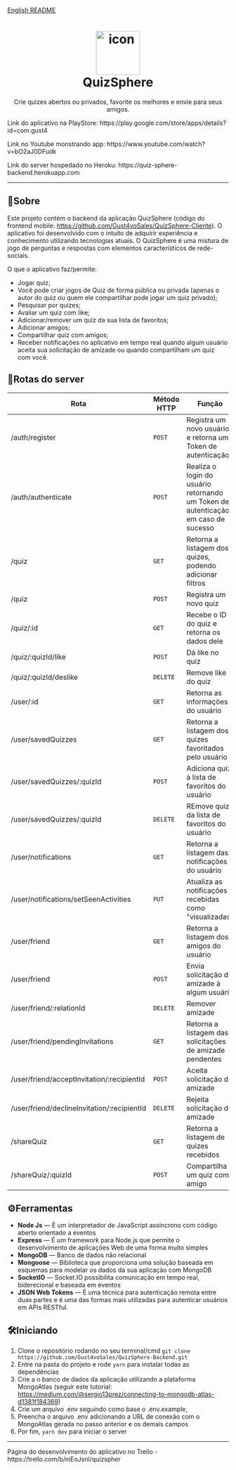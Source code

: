 [English README](https://github.com/Gust4voSales/QuizSphere-Backend/blob/master/README-ENGLISH.md)
<h1 align="center">
<img src="https://i.imgur.com/HMr0tyZ.png" alt="icon" height="100">
<br>
QuizSphere
</h1>

<p align="center">Crie quizes abertos ou privados, favorite os melhores e envie para seus amigos.</p>
Link do aplicativo na PlayStore: https://play.google.com/store/apps/details?id=com.gust4
<p>Link no Youtube monstrando app: https://www.youtube.com/watch?v=bO2aJ0DFudk</p>
Link do server hospedado no Heroku: https://quiz-sphere-backend.herokuapp.com

<hr />

## 📜Sobre
Este projeto contém o backend da aplicação QuizSphere (código do frontend mobile: https://github.com/Gust4voSales/QuizSphere-Cliente).
O aplicativo foi desenvolvido com o intuito de adquirir experiência e conhecimento utilizando tecnologias atuais. O QuizSphere é uma mistura de jogo de perguntas e respostas com elementos característicos de rede-sociais. 

O que o aplicativo faz/permite:
 - Jogar quiz;
 - Você pode criar jogos de Quiz de forma pública ou privada (apenas o autor do quiz ou quem ele compartilhar pode jogar um quiz privado);
 - Pesquisar por quizes;
 - Avaliar um quiz com like;
 - Adicionar/remover um quiz da sua lista de favoritos;
 - Adicionar amigos;
 - Compartilhar quiz com amigos;
 - Receber notificações no aplicativo em tempo real quando algum usuário aceita sua solicitação de amizade ou quando compartilham um quiz com você.

## 🧩Rotas do server
| Rota | Método HTTP |  Função | Requer autenticação | 
| --- | --- | --- | --- |
| /auth/register |  `POST` | Registra um novo usuário e retorna um Token de autenticação | **Não** | 
| /auth/authenticate | `POST` |Realiza o login do usuário retornando um Token de autenticação em caso de sucesso | **Não** | 
| /quiz | `GET`|Retorna a listagem dos quizes, podendo adicionar filtros | **Sim** | 
| /quiz | `POST`|Registra um novo quiz | **Sim** | 
| /quiz/:id | `GET`|Recebe o ID do quiz e retorna os dados dele | **Sim** | 
| /quiz/:quizId/like | `POST`|Dá like no quiz | **Sim** | 
| /quiz/:quizId/deslike | `DELETE`|Remove like do quiz | **Sim** | 
| /user/:id | `GET`|Retorna as informações do usuário | **Sim** | 
| /user/savedQuizzes | `GET`|Retorna a listagem dos quizes favoritados pelo usuário | **Sim** | 
| /user/savedQuizzes/:quizId | `POST`|Adiciona quiz à lista de favoritos do usuário | **Sim** | 
| /user/savedQuizzes/:quizId | `DELETE`|REmove quiz da lista de favoritos do usuário | **Sim** | 
| /user/notifications | `GET`|Retorna a listagem das notificações do usuário | **Sim** | 
| /user/notifications/setSeenActivities | `PUT`|Atualiza as notificações recebidas como "visualizadas"| **Sim** | 
| /user/friend | `GET`|Retorna a listagem dos amigos do usuário | **Sim** | 
| /user/friend | `POST`|Envia solicitação de amizade à algum usuário | **Sim** | 
| /user/friend/:relationId | `DELETE`|Remover amizade | **Sim** | 
| /user/friend/pendingInvitations | `GET`|Retorna a listagem das solicitações de amizade pendentes | **Sim** | 
| /user/friend/acceptInvitation/:recipientId | `POST`|Aceita solicitação de amizade | **Sim** | 
| /user/friend/declineInvitation/:recipientId | `DELETE`|Rejeita solicitação de amizade | **Sim** | 
| /shareQuiz | `GET`|Retorna a listagem de quizes recebidos | **Sim** | 
| /shareQuiz/:quizId | `POST`|Compartilha um quiz com amigo | **Sim** | 

## ⚙Ferramentas
[//]: # (Add the features of your project here:)
- **Node Js** — É um interpretador de JavaScript assíncrono com código aberto orientado a eventos
- **Express** — É um framework para Node.js que permite o desenvolvimento de aplicações Web de uma forma muito simples 
- **MongoDB** — Banco de dados não relacional
- **Mongoose** — Biblioteca que proporciona uma solução baseada em esquemas para modelar os dados da sua aplicação com MongoDB
- **SocketIO** — Socket.IO possibilita comunicação em tempo real, biderecional e baseada em eventos
- **JSON Web Tokens** — É uma técnica para autenticação remota entre duas partes e é uma das formas mais utilizadas para autenticar usuários em APIs RESTful.


## 🛠Iniciando
1. Clone o repositório rodando no seu terminal/cmd ````git clone https://github.com/Gust4voSales/QuizSphere-Backend.git ```` 
2. Entre na pasta do projeto e rode ```yarn``` para instalar todas as dependências
3. Crie a o banco de dados da aplicação utilizando a plataforma MongoAtlas (seguir este tutorial: https://medium.com/@sergio13prez/connecting-to-mongodb-atlas-d1381f184369)
4. Crie um arquivo .env seguindo como base o .env.example, 
5. Preencha o arquivo .env adicionando a URL de conexão com o MongoAtlas gerada no passo anterior e os demais campos
6. Por fim,  ```yarn dev``` para iniciar o server

<hr />
Página do desenvolvimento do aplicativo no Trello - https://trello.com/b/niEoJsnl/quizspher


